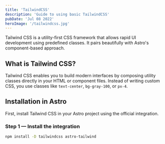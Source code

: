 ```yaml
---
title: 'TailwindCSS'
description: 'Guide to using basic TailwindCSS'
pubDate: 'Jul 08 2022'
heroImage: '/tailwindcss.jpg'
---
```


Tailwind CSS is a utility-first CSS framework that allows rapid UI development using predefined classes. It pairs beautifully with Astro's component-based approach.

## What is Tailwind CSS?

Tailwind CSS enables you to build modern interfaces by composing utility classes directly in your HTML or component files. Instead of writing custom CSS, you use classes like `text-center`, `bg-gray-100`, or `px-4`.

## Installation in Astro

First, install Tailwind CSS in your Astro project using the official integration.

### Step 1 — Install the integration

```bash
npm install -D tailwindcss astro-tailwind
